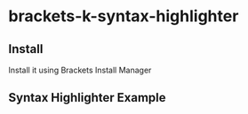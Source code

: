 # brackets-k-syntax-highlighter

## Install

Install it using Brackets Install Manager

## Syntax Highlighter Example
